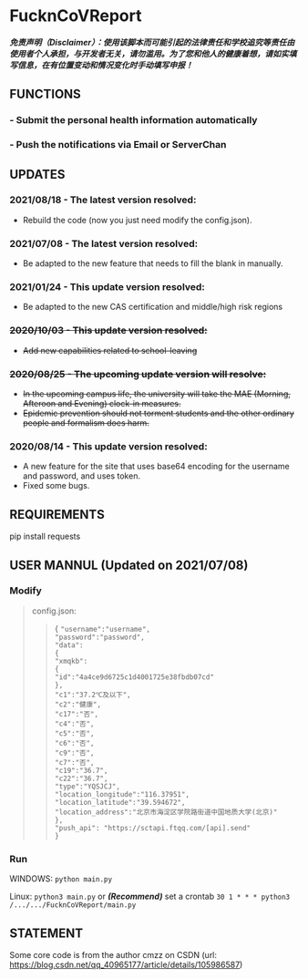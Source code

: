 # FucknCoVReport

***免责声明（Disclaimer）：使用该脚本而可能引起的法律责任和学校追究等责任由使用者个人承担，与开发者无关，请勿滥用。为了您和他人的健康着想，请如实填写信息，在有位置变动和情况变化时手动填写申报！***
## FUNCTIONS
### - **Submit the personal health information automatically**
### - **Push the notifications via Email or ServerChan**
## UPDATES
### **2021/08/18 - The latest version resolved:**
- Rebuild the code (now you just need modify the config.json).
### **2021/07/08 - The latest version resolved:**
- Be adapted to the new feature that needs to fill the blank in manually.
### **2021/01/24 - This update version resolved:**
- Be adapted to the new CAS certification and middle/high risk regions
### **~~2020/10/03 - This update version resolved:~~**
- ~~Add new capabilities related to school-leaving~~
### **~~2020/08/25 - The upcoming update version will resolve:~~**  
- ~~In the upcoming campus life, the university will take the MAE (Morning, Afteroon and Evening) clock-in measures.~~
- ~~Epidemic prevention should not torment students and the other ordinary people and formalism does harm.~~  
### **2020/08/14 - This update version resolved:**  
- A new feature for the site that uses base64 encoding for the username and password, and uses token.
- Fixed some bugs.
## REQUIREMENTS
pip install requests
## USER MANNUL (Updated on 2021/07/08)
### Modify
>config.json:  
>>  
>>{
>>        ```"username":"username",```  
>>        ```"password":"password",```  
>>        ```"data":```  
>>        ```{```  
>>                ```"xmqkb":```  
>>                ```{```  
>>                        ```"id":"4a4ce9d6725c1d4001725e38fbdb07cd"```  
>>                ```},```  
>>                ```"c1":"37.2℃及以下",```  
>>                ```"c2":"健康",```  
>>                ```"c17":"否",```  
>>                ```"c4":"否",```  
>>                ```"c5":"否",```  
>>                ```"c6":"否",```  
>>                ```"c9":"否",```  
>>                ```"c7":"否",```  
>>                ```"c19":"36.7",```  
>>                ```"c22":"36.7",```  
>>                ```"type":"YQSJCJ",```  
>>                ```"location_longitude":"116.37951",```  
>>                ```"location_latitude":"39.594672",```  
>>                ```"location_address":"北京市海淀区学院路街道中国地质大学(北京)"```  
>>        ```},```  
>>        ```"push_api": "https://sctapi.ftqq.com/[api].send"```  
>>```}```  
### Run
WINDOWS:  ```python main.py```

Linux:  ```python3 main.py``` or ***(Recommend)*** set a crontab  ```30 1 * * * python3 /.../.../FucknCoVReport/main.py```
## STATEMENT
Some core code is from the author cmzz on CSDN (url: https://blog.csdn.net/qq_40965177/article/details/105986587)
